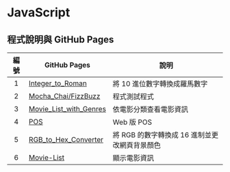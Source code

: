 # JavaScript

## 程式說明與 GitHub Pages

| 編號 | GitHub Pages | 說明  |
|:---:|---|---|
|1| [Integer_to_Roman](https://archerhuang.github.io/AC/Integer_to_Roman/) | 將 10 進位數字轉換成羅馬數字  |
|2| [Mocha_Chai/FizzBuzz](https://archerhuang.github.io/AC/Mocha_Chai/FizzBuzz/test/) | 程式測試程式  |
|3| [Movie_List_with_Genres](https://archerhuang.github.io/AC/Movie_List_with_Genres) | 依電影分類查看電影資訊 |
|4| [POS](https://archerhuang.github.io/AC/POS/) | Web 版 POS |
|5| [RGB_to_Hex_Converter](https://archerhuang.github.io/AC/RGB_to_Hex_Converter/) | 將 RGB 的數字轉換成 16 進制並更改網頁背景顏色 |
|6| [Movie-List](https://archerhuang.github.io/AC/Movie-List) | 顯示電影資訊 |
